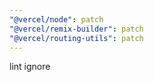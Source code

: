 ```yaml
---
"@vercel/node": patch
"@vercel/remix-builder": patch
"@vercel/routing-utils": patch
---
```


lint ignore
